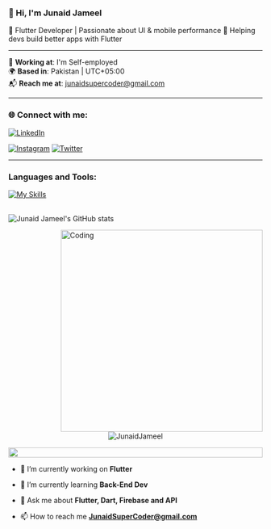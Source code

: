 ### 👋 Hi, I'm Junaid Jameel 

🚀 Flutter Developer | Passionate about UI & mobile performance 
📱 Helping devs build better apps with Flutter  

---

🏢 **Working at**: I'm Self-employed  
🌍 **Based in**: Pakistan | UTC+05:00  
📬 **Reach me at**: junaidsupercoder@gmail.com  

---

### 🌐 Connect with me:

[![LinkedIn](https://img.shields.io/badge/LinkedIn-0A66C2?style=for-the-badge&logo=linkedin&logoColor=white)](https://www.linkedin.com/in/junaid-jameel-6298bb26b/)

[![Instagram](https://img.shields.io/badge/Instagram-E4405F?style=for-the-badge&logo=instagram&logoColor=white)](https://instagram.com/junaid_jamel)
[![Twitter](https://img.shields.io/badge/X-000?style=for-the-badge&logo=twitter&logoColor=white)](https://x.com/Junaid_Jamel)

---

### Languages and Tools:
[![My Skills](https://skillicons.dev/icons?i=flutter,dart,firebase,github,git,postman)](https://skillicons.dev)
<br><br>

![Junaid Jameel's GitHub stats](https://github-readme-stats.vercel.app/api?username=JunaidJameel&show_icons=true&theme=dark)



<img align="right" alt="Coding" width="400" src="https://user-images.githubusercontent.com/74038190/229223263-cf2e4b07-2615-4f87-9c38-e37600f8381a.gif">
<br><br>




</p>
<p align="center"> 
 <img src="https://komarev.com/ghpvc/?username=JunaidJameel&label=Profile%20views&color=0e75b6&style=flat" alt="JunaidJameel" /> 

</p>


<img src="https://i.imgur.com/dBaSKWF.gif" height="20" width="100%">




- 🔭 I’m currently working on **Flutter**

- 🌱 I’m currently learning **Back-End Dev**

- 💬 Ask me about **Flutter, Dart, Firebase and API**

- 📫 How to reach me **JunaidSuperCoder@gmail.com**


